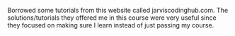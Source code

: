 
Borrowed some tutorials from this website called jarviscodinghub.com.
The solutions/tutorials they offered me in this course were very useful since they focused on making sure I learn instead of just passing my course.
